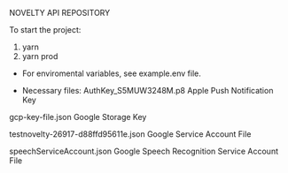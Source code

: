 NOVELTY API REPOSITORY

To start the project:
1. yarn
2. yarn prod


* For enviromental variables, see example.env file.

* Necessary files:
AuthKey_S5MUW3248M.p8       Apple Push Notification Key

gcp-key-file.json       Google Storage Key

testnovelty-26917-d88ffd95611e.json     Google Service Account File

speechServiceAccount.json       Google Speech Recognition Service Account File
